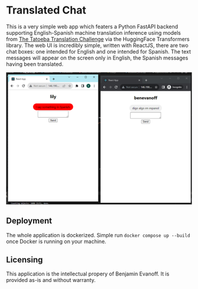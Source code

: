 # Translated Chat

This is a very simple web app which featers a Python FastAPI backend supporting English-Spanish machine translation inference using models from [The Tatoeba Translation Challenge](https://github.com/Helsinki-NLP/Tatoeba-Challenge/tree/master) via the HuggingFace Transformers library. The web UI is incredibly simple, written with ReactJS, there are two chat boxes: one intended for English and one intended for Spanish. The text messages will appear on the screen only in English, the Spanish messages having been translated.

![Screenshot](translated_chat.PNG)

## Deployment

The whole application is dockerized. Simple run `docker compose up --build` once Docker is running on your machine.


## Licensing

This application is the intellectual propery of Benjamin Evanoff. It is provided as-is and without warranty.